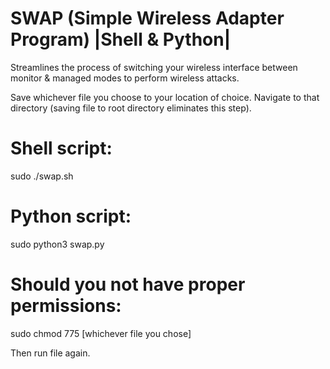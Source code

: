 # SWAP (Simple Wireless Adapter Program) |Shell & Python|
Streamlines the process of switching your wireless interface between monitor &amp; managed modes to perform wireless attacks.

Save whichever file you choose to your location of choice. Navigate to that directory (saving file to root directory eliminates this step).

# Shell script:
sudo ./swap.sh

# Python script:
sudo python3 swap.py

# Should you not have proper permissions:
sudo chmod 775 [whichever file you chose]  
  
Then run file again.
